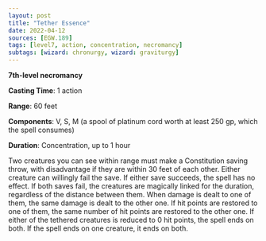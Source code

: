 ```yaml
---
layout: post
title: "Tether Essence"
date: 2022-04-12
sources: [EGW.189]
tags: [level7, action, concentration, necromancy]
subtags: [wizard: chronurgy, wizard: graviturgy]
---
```


**7th-level necromancy**

**Casting Time**: 1 action

**Range**: 60 feet

**Components**: V, S, M (a spool of platinum cord worth at least 250 gp, which the spell consumes)

**Duration**: Concentration, up to 1 hour

Two creatures you can see within range must make a Constitution saving throw, with disadvantage if they are within 30 feet of each other. Either creature can willingly fail the save. If either save succeeds, the spell has no effect. If both saves fail, the creatures are magically linked for the duration, regardless of the distance between them. When damage is dealt to one of them, the same damage is dealt to the other one. If hit points are restored to one of them, the same number of hit points are restored to the other one. If either of the tethered creatures is reduced to 0 hit points, the spell ends on both. If the spell ends on one creature, it ends on both.
